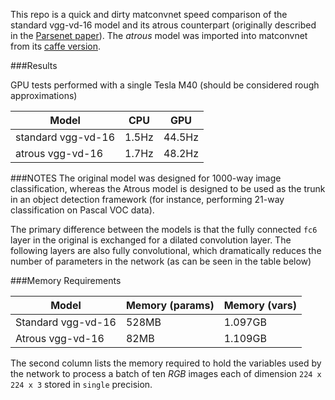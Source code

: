 This repo is a quick and dirty matconvnet speed comparison of the standard vgg-vd-16 
model and its atrous counterpart (originally described in the 
[Parsenet paper](https://arxiv.org/abs/1506.04579)). The *atrous* model 
was imported into matconvnet from its 
[caffe version](https://gist.github.com/weiliu89/2ed6e13bfd5b57cf81d6).

###Results 

GPU tests performed with a single Tesla M40
(should be considered rough approximations)

| Model              | CPU   | GPU    |
|--------------------|-------|--------|
| standard vgg-vd-16 | 1.5Hz | 44.5Hz |
| atrous vgg-vd-16   | 1.7Hz | 48.2Hz |


###NOTES
The original model was designed for 1000-way image classification, whereas
the Atrous model is designed to be used as the trunk in an object detection
framework (for instance, performing 21-way classification on Pascal VOC data).

The primary difference between the models is that the fully connected `fc6` 
layer in the original is exchanged for a dilated convolution layer.  The 
following layers are also fully convolutional, which dramatically reduces 
the number of parameters in the network (as can be seen in the table below)

###Memory Requirements

| Model              | Memory (params) | Memory (vars) |
|--------------------|-----------------|---------------|
| Standard vgg-vd-16 | 528MB           | 1.097GB       |
| Atrous vgg-vd-16   | 82MB            | 1.109GB       |

The second column lists the memory required to hold the variables used by the 
network to process a batch of ten *RGB* images each of dimension `224 x 224 x 3` 
stored in `single` precision.
